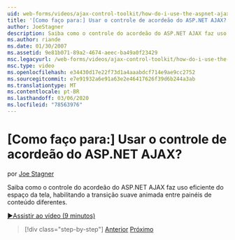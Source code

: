 ```yaml
---
uid: web-forms/videos/ajax-control-toolkit/how-do-i-use-the-aspnet-ajax-accordion-control
title: '[Como faço para:] Usar o controle de acordeão do ASP.NET AJAX? | Microsoft Docs'
author: JoeStagner
description: Saiba como o controle do acordeão do ASP.NET AJAX faz uso eficiente do espaço da tela, habilitando a transição suave animada entre o conteúdo diferente p...
ms.author: riande
ms.date: 01/30/2007
ms.assetid: 9e81b071-89a2-4674-aeec-ba49a0f23429
msc.legacyurl: /web-forms/videos/ajax-control-toolkit/how-do-i-use-the-aspnet-ajax-accordion-control
msc.type: video
ms.openlocfilehash: e34430d17e22f73d1a4aaabdcf714e9ae9cc2752
ms.sourcegitcommit: e7e91932a6e91a63e2e46417626f39d6b244a3ab
ms.translationtype: MT
ms.contentlocale: pt-BR
ms.lasthandoff: 03/06/2020
ms.locfileid: "78563976"
---
```

# <a name="how-do-i-use-the-aspnet-ajax-accordion-control"></a>[Como faço para:] Usar o controle de acordeão do ASP.NET AJAX?

por [Joe Stagner](https://github.com/JoeStagner)

Saiba como o controle do acordeão do ASP.NET AJAX faz uso eficiente do espaço da tela, habilitando a transição suave animada entre painéis de conteúdo diferentes.

[&#9654;Assistir ao vídeo (9 minutos)](https://channel9.msdn.com/Blogs/ASP-NET-Site-Videos/how-do-i-use-the-aspnet-ajax-accordion-control)

> [!div class="step-by-step"]
> [Anterior](how-do-i-use-the-aspnet-ajax-alwaysvisible-control-extender.md)
> [Próximo](how-do-i-use-the-aspnet-ajax-collapsable-panel-extender.md)

